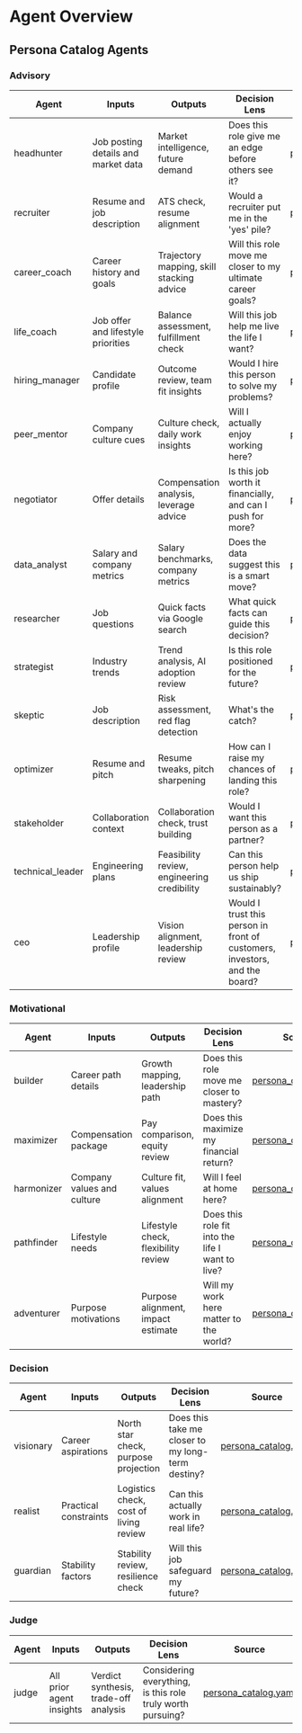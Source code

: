 # Agent Overview

## Persona Catalog Agents

### Advisory

| Agent | Inputs | Outputs | Decision Lens | Source |
|-------|--------|---------|---------------|--------|
| headhunter | Job posting details and market data | Market intelligence, future demand | Does this role give me an edge before others see it? | [persona_catalog.yaml](../app/services/ai/persona_catalog.yaml#L2-L10) |
| recruiter | Resume and job description | ATS check, resume alignment | Would a recruiter put me in the 'yes' pile? | [persona_catalog.yaml](../app/services/ai/persona_catalog.yaml#L11-L19) |
| career_coach | Career history and goals | Trajectory mapping, skill stacking advice | Will this role move me closer to my ultimate career goals? | [persona_catalog.yaml](../app/services/ai/persona_catalog.yaml#L20-L28) |
| life_coach | Job offer and lifestyle priorities | Balance assessment, fulfillment check | Will this job help me live the life I want? | [persona_catalog.yaml](../app/services/ai/persona_catalog.yaml#L29-L37) |
| hiring_manager | Candidate profile | Outcome review, team fit insights | Would I hire this person to solve my problems? | [persona_catalog.yaml](../app/services/ai/persona_catalog.yaml#L38-L46) |
| peer_mentor | Company culture cues | Culture check, daily work insights | Will I actually enjoy working here? | [persona_catalog.yaml](../app/services/ai/persona_catalog.yaml#L47-L55) |
| negotiator | Offer details | Compensation analysis, leverage advice | Is this job worth it financially, and can I push for more? | [persona_catalog.yaml](../app/services/ai/persona_catalog.yaml#L56-L64) |
| data_analyst | Salary and company metrics | Salary benchmarks, company metrics | Does the data suggest this is a smart move? | [persona_catalog.yaml](../app/services/ai/persona_catalog.yaml#L65-L73) |
| researcher | Job questions | Quick facts via Google search | What quick facts can guide this decision? | [persona_catalog.yaml](../app/services/ai/persona_catalog.yaml#L74-L82) |
| strategist | Industry trends | Trend analysis, AI adoption review | Is this role positioned for the future? | [persona_catalog.yaml](../app/services/ai/persona_catalog.yaml#L83-L91) |
| skeptic | Job description | Risk assessment, red flag detection | What's the catch? | [persona_catalog.yaml](../app/services/ai/persona_catalog.yaml#L92-L100) |
| optimizer | Resume and pitch | Resume tweaks, pitch sharpening | How can I raise my chances of landing this role? | [persona_catalog.yaml](../app/services/ai/persona_catalog.yaml#L101-L109) |
| stakeholder | Collaboration context | Collaboration check, trust building | Would I want this person as a partner? | [persona_catalog.yaml](../app/services/ai/persona_catalog.yaml#L110-L118) |
| technical_leader | Engineering plans | Feasibility review, engineering credibility | Can this person help us ship sustainably? | [persona_catalog.yaml](../app/services/ai/persona_catalog.yaml#L119-L127) |
| ceo | Leadership profile | Vision alignment, leadership review | Would I trust this person in front of customers, investors, and the board? | [persona_catalog.yaml](../app/services/ai/persona_catalog.yaml#L128-L136) |

### Motivational

| Agent | Inputs | Outputs | Decision Lens | Source |
|-------|--------|---------|---------------|--------|
| builder | Career path details | Growth mapping, leadership path | Does this role move me closer to mastery? | [persona_catalog.yaml](../app/services/ai/persona_catalog.yaml#L138-L146) |
| maximizer | Compensation package | Pay comparison, equity review | Does this maximize my financial return? | [persona_catalog.yaml](../app/services/ai/persona_catalog.yaml#L147-L155) |
| harmonizer | Company values and culture | Culture fit, values alignment | Will I feel at home here? | [persona_catalog.yaml](../app/services/ai/persona_catalog.yaml#L156-L164) |
| pathfinder | Lifestyle needs | Lifestyle check, flexibility review | Does this role fit into the life I want to live? | [persona_catalog.yaml](../app/services/ai/persona_catalog.yaml#L165-L173) |
| adventurer | Purpose motivations | Purpose alignment, impact estimate | Will my work here matter to the world? | [persona_catalog.yaml](../app/services/ai/persona_catalog.yaml#L174-L182) |

### Decision

| Agent | Inputs | Outputs | Decision Lens | Source |
|-------|--------|---------|---------------|--------|
| visionary | Career aspirations | North star check, purpose projection | Does this take me closer to my long-term destiny? | [persona_catalog.yaml](../app/services/ai/persona_catalog.yaml#L184-L192) |
| realist | Practical constraints | Logistics check, cost of living review | Can this actually work in real life? | [persona_catalog.yaml](../app/services/ai/persona_catalog.yaml#L193-L201) |
| guardian | Stability factors | Stability review, resilience check | Will this job safeguard my future? | [persona_catalog.yaml](../app/services/ai/persona_catalog.yaml#L202-L210) |

### Judge

| Agent | Inputs | Outputs | Decision Lens | Source |
|-------|--------|---------|---------------|--------|
| judge | All prior agent insights | Verdict synthesis, trade-off analysis | Considering everything, is this role truly worth pursuing? | [persona_catalog.yaml](../app/services/ai/persona_catalog.yaml#L212-L220) |
